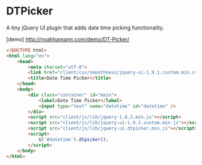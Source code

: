 # DTPicker 

A tiny jQuery UI plugin that adds date time picking functionality.

[demo] http://noahhamann.com/demo/DT-Picker/

```html
<!DOCTYPE html>
<html lang="en">
	<head>
		<meta charset="utf-8">
		<link href="client/css/smoothness/jquery-ui-1.9.1.custom.min.css" rel="stylesheet">
		<title>Date Time Picker</title>
	</head>
	<body>
		<div class="container" id="main">
            <label>Date Time Picker</label>
            <input type="text" name="datetime" id="datetime" />
        </div>
        <script src="client/js/lib/jquery-1.8.3.min.js"></script>
        <script src="client/js/lib/jquery-ui-1.9.1.custom.min.js"></script>
        <script src="client/js/lib/jquery-ui.dtpicker.min.js"></script>
	    <script>
            $('#datetime').dtpicker();
        </script>
    </body>
</html>
```

